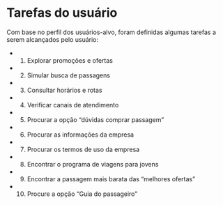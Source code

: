 # Tarefas do  usuário

Com base no perfil dos usuários-alvo, foram definidas algumas tarefas a serem alcançados pelo usuário: 

- 1. Explorar promoções e ofertas
- 2. Simular busca de passagens
- 3. Consultar horários e rotas
- 4. Verificar canais de atendimento
- 5. Procurar a opção “dúvidas comprar passagem”
- 6. Procurar as informações da empresa
- 7. Procurar os termos de uso da empresa
- 8. Encontrar o programa de viagens para jovens
- 9. Encontrar a passagem mais barata das “melhores ofertas”
- 10. Procure a opção “Guia do passageiro”

